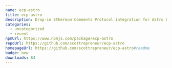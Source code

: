 ```yaml
---
name: ecp-astro
title: ecp-astro
description: Drop-in Ethereum Comments Protocol integration for Astro blogs
categories:
  - uncategorized
  - recent
npmUrl: https://www.npmjs.com/package/ecp-astro
repoUrl: https://github.com/scottrepreneur/ecp-astro
homepageUrl: https://github.com/scottrepreneur/ecp-astro#readme
badge: new
downloads: 84
---
```

